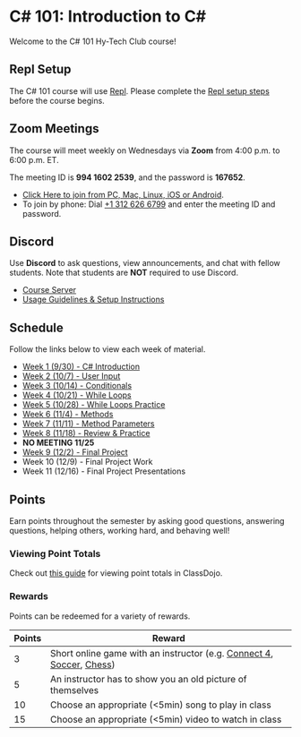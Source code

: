 # <span>C# 101: Introduction to C#</span>
Welcome to the C# 101 Hy-Tech Club course!

## Repl Setup
The C# 101 course will use [Repl](https://repl.it). Please complete the [Repl setup steps](ReplSetup.md) before the course begins.

## Zoom Meetings
The course will meet weekly on Wednesdays via **Zoom** from 4:00 p.m. to 6:00 p.m. ET.

The meeting ID is **994 1602 2539**, and the password is **167652**.

- [Click Here to join from PC, Mac, Linux, iOS or Android](https://hyland.zoom.us/j/99416022539?pwd=dVY5MmtNQXhGdGxPdXc1VjR6eHV3UT09).
- To join by phone: Dial [+1 312 626 6799](tel:+13126266799) and enter the meeting ID and password.

## Discord
Use **Discord** to ask questions, view announcements, and chat with fellow students. Note that students are **NOT** required to use Discord.

- [Course Server](https://discord.com/channels/755095170986541198/)
- [Usage Guidelines & Setup Instructions](https://hylandtechclub.com/DiscordUse)

## Schedule
Follow the links below to view each week of material.

- [Week 1 (9/30) - C# Introduction](HelloCs/StudentDesc.md)
- [Week 2 (10/7) - User Input](UserInput/StudentDesc.md)
- [Week 3 (10/14) - Conditionals](Conditionals/StudentDesc.md)
- [Week 4 (10/21) - While Loops](WhileLoops/StudentDesc.md)
- [Week 5 (10/28) - While Loops Practice](WhileLoops/WhileLoopsPractice.md)
- [Week 6 (11/4) - Methods](Methods/StudentDesc.md)
- [Week 7 (11/11) - Method Parameters](MethodParameters/StudentDesc.md)
- [Week 8 (11/18) - Review & Practice](Practice/StudentDesc.md)
- **NO MEETING 11/25**
- [Week 9 (12/2) - Final Project](FinalProject/FinalProject.md)
- Week 10 (12/9) - Final Project Work
- Week 11 (12/16) - Final Project Presentations

## Points
Earn points throughout the semester by asking good questions, answering questions, helping others, working hard, and behaving well!

### Viewing Point Totals
Check out [this guide](https://hylandtechclub.com/ClassDojoPoints) for viewing point totals in ClassDojo.

### Rewards
Points can be redeemed for a variety of rewards.

| Points | Reward |
| -- | -- |
| 3 | Short online game with an instructor (e.g. [Connect 4](https://www.mathsisfun.com/games/connect4.html), [Soccer](https://www.agame.com/game/1-on-1-soccer-classic), [Chess](https://lichess.org/setup/friend)) |
| 5 | An instructor has to show you an old picture of themselves |
| 10 | Choose an appropriate (<5min) song to play in class |
| 15 | Choose an appropriate (<5min) video to watch in class |